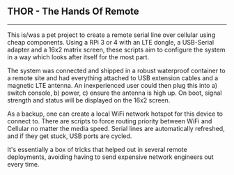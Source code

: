 ## THOR - The Hands Of Remote 
---------------------------------------------------------

This is/was a pet project to create a remote serial line over cellular using cheap components. Using a RPi 3 or 4 with an LTE dongle, a USB-Serial adapter and a 16x2 matrix screen, these scripts aim to configure the system in a way which looks after itself for the most part. 

The system was connected and shipped in a robust waterproof container to a remote site and had everything attached to USB extension cables and a magnetic LTE antenna. An inexperienced user could then plug this into a) switch console, b) power, c) ensure the antenna is high up. On boot, signal strength and status will be displayed on the 16x2 screen.

As a backup, one can create a local WiFi network hotspot for this device to connect to. There are scripts to force routing priority between WiFi and Cellular no matter the media speed.
Serial lines are automatically refreshed, and if they get stuck, USB ports are cycled. 

It's essentially a box of tricks that helped out in several remote deployments, avoiding having to send expensive network engineers out every time.
